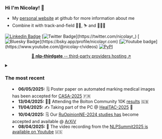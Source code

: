 ### Hi I'm Nicolay! 👋

* My [personal website](https://nicolay-r.github.io/) at github for more information about me
* Combine it with track-and-field 🏃‍♂️, ⛷️ and 🌊🏄‍♂️

[![Linkedin Badge](https://img.shields.io/badge/-LinkedIn-blue?style=flat-square&logo=Linkedin&logoColor=white&link=https://www.linkedin.com/in/nicolay-r/)](https://www.linkedin.com/in/nicolay-rusnachenko-b98635193/)
[![Twitter Badge](https://img.shields.io/badge/-Twitter-000000?style=flat-square&logo=Twitter&logoColor=white&link=https://twitter.com/nicolayr_)](https://twitter.com/nicolayr_)
[![Bluesky Badge](https://img.shields.io/badge/-Bluesky-4a4aff?style=flat-square&logo=Twitter&logoColor=white&link=https://twitter.com/nicolayr_)](https://bsky.app/profile/nicolayr.com)
[![Youtube badge](https://img.shields.io/badge/-Youtube-Cc4c4c?style=flat-square&logo=Youtube&logoColor=white&link=https://twitter.com/nicolayr_)](https://www.youtube.com/@nicolay-r/videos)
[![PyPI](https://img.shields.io/badge/pypi-nicolay_r-ccffca.svg?style=flat-square)](https://pypi.org/user/nicolay-r/)

<p align="center">
  <a href="https://github.com/nicolay-r/nlp-thirdgate">🌌 <b>nlp-thirdgate</b> -- third-party providers hosting ↗️</a>
</p>

<details>
<summary>

### The most recent

* **06/05/2025:** 🗒️ Poster paper on automated marking medical images has been accepted for [CASA-2025](https://casa2025.sciencesconf.org/resource/page/id/5) 🇫🇷
* **13/04/2025:** 🏃‍♂️ Attending the Bolton Community 10K [results](https://www.sportstimingsolutions.co.uk/rd.php?id=554) 🇬🇧
* **11/04/2025:** ✍️ Taking part of the PC @ [HealTAC-2025](https://healtac2025.github.io/) 🏴󠁧󠁢󠁳󠁣󠁴󠁿
* **10/04/2025:** 🗒️ Our [RuOpinionNE-2024 studies has](https://github.com/dialogue-evaluation/RuOpinionNE-2024) become accepted and available @ [ArXiV](https://arxiv.org/abs/2504.06947)
* **08/04/2025:** 🎥 The video recording from the [NLPSummit2025 is available on Youtube](https://www.youtube.com/watch?v=RBXbAfsRbw4&ab_channel=JohnSnowLabs) 🇺🇸

</summary>

* **05/04/2025:** ✍️ Accepting the review on Sentiement Analysis submission at [PeerJ](https://peerj.com/)
* **05/04/2025:** ✍️ Review the submission at [ACM-TiiS](https://dl.acm.org/journal/tiis)
* **18/03/2025:** 🎓 Completing [IEEE CertifAIEd™ Assessor Training](https://credential.standards.ieee.org/8f7a2f60-c8c5-4796-9ce2-4d3561b89fba) 🇺🇸
* **18/03/2025:** ✍️ Joining the reviewer PC @ [CIKM-2025](https://lod2025.icas.events/) 🇰🇷
* **05/03/2025:** 🎤 Repeat the talk on [Implicit IR](https://youtu.be/nXClX7EDYbE) with GenAI @ [Newcastle University](https://www.ncl.ac.uk/) 🇬🇧
* **28/02/2025:** ✍️ Joining the reviewer PC @ [LOD-2025](https://lod2025.icas.events/) 🇮🇹
* **24/02/2025:** ✍️ Taking part of the PC @ [FETC-2025](https://science.fpt.edu.vn/FETC/cfp) 🇻🇳
* **12/02/2025:** ✍️ Joining the reviewer PC @ [AIST-2025](https://aistconf.org/)
* **05/02/2025:** Wrapping up [RuOpinionNE-2024](https://github.com/dialogue-evaluation/RuOpinionNE-2024) competition [[🔍 LLM-findings]](https://huggingface.co/posts/nicolay-r/887755882993305)
* **21/01/2025:** 📊 Research statistic is now available at [Web-of-Science](https://www.webofscience.com/wos/author/record/MCI-7645-2025)
* **18/01/2025:** Releasing a hub for NLP providers @ ⭐[nlp-thirdgate](https://github.com/nicolay-r/nlp-thirdgate)
* **15/01/2025:** 🎤 Joining to the speakers list @ [⚕️NLP Healthcare Summit 2025](https://www.nlpsummit.org/healthcare-2025/)
* **13/01/2025:** Our ⚕️ dialogue summarization studies and 🌟[MEDF system](https://github.com/Xiaoxiao-Liu/distill-d2n.git) are @ [IEEE-BIBM 2024](https://ieeexplore.ieee.org/document/10822640) 
* **17/12/2024:** ✍️ Accepted for reviewing emotion recognition studies at @ [ACM TiiS](https://dl.acm.org/journal/tiis)
* **29/11/2024:** 🎤 Seminar talk on Implicit IR with GenAI @ [Newcastle University](https://www.ncl.ac.uk/) 🇬🇧
* **15/11/2024:** 💼 Attending [NKIFusion](https://www.nkifusion.co.uk/event/) @ Hilton Hotel, BH2 5EL, Bournemouth 🇬🇧
* **10/11/2024:** 🛠️ Back to 🌟[bulk-translate](https://github.com/nicolay-r/bulk-translate) no-strings core for exploiting 3rd party translating API.
* **08/11/2024:** 🎤 Seminar talk on Implicit IR with GenAI @ [Bournemouth University](https://www.bournemouth.ac.uk/) 🇬🇧
* **30/10/2024:** 🎤 Speaker at [BFX-2024 Festival](https://www.bfxfestival.com/) @ Bourmemouth University, Talbot Campus 🇬🇧
* **16/10/2024:** 💼 Joining the *Senior Program Committee* for [ACM-IUI-2025](https://iui.acm.org/2025/) as **Associate Chair (AC)** ✍️
* **28/09/2024:** 📹 Releasing [YouTube video](https://youtu.be/UQQsXfZyjjc) on [charters personalities extraction 📚](https://github.com/nicolay-r/deep-book-processing) framework.
* **27/09/2024:** 🛠️ Back to 🌟[bulk-ner framework](https://github.com/nicolay-r/bulk-ner) for developing no-strings core with third NER models.
* **16/09/2024:** 🛠️ Back to 🌟[bulk-chain framework](https://github.com/nicolay-r/bulk-chain) for stable LLMs inference over databases.
* **09/09/2024:** 📹 Releasing [YouTube video](https://www.youtube.com/watch?v=vRVDQa7vfkU) on CoT-based Emotion Extraction with LLM, based on [THOR-ECAC](https://aclanthology.org/2024.semeval-1.4/) framework.
* **29/08/2024:** 📊 Initializing [RuOpinionNE-2024](https://github.com/dialogue-evaluation/RuOpinionNE-2024) competion page by joining [@dialogue-evaluation](https://github.com/dialogue-evaluation).
* **02/08/2024:** ✍️ Joining the reviewer PC @ [AIST-2024](https://aistconf.org/) ✍️
* **24/07/2024:** 🎤 Presenting [LLM reasoning advances 🧠 in author-related IR / Sentiment Analysis](https://github.com/nicolay-r/RuSentNE-LLM-Benchmark) @ [NLPSummit-2024](https://www.nlpsummit.org/nlp-summit-2024/)
* **02/07/2024:** 🗒️ Our [CombinedLoss-based](https://github.com/hyy-33/hyy33-WASSA-2024-Track-2) and [Role-play + Contrasting Reasoning](https://huggingface.co/collections/RicardoLee/chinchunmei-on-wassa2024-shared-task-1-66853bab4fd43e12c535efa8) studies on Empathy/Emotion prediction were accepted @ [WASSA-2024](https://workshop-wassa.github.io/) hosted by [ACL-2024](https://2024.aclweb.org/) 🇹🇭🥳
* **21/06/2024:** 🗒️ Our CoT [THOR-ECAC](https://aclanthology.org/2024.semeval-1.4/) and [CoT-NumHG-Mistral-7B](https://aclanthology.org/2024.semeval-1.40/) systems were presented @ [SemEval-2024](https://semeval.github.io/SemEval2024/) 🇲🇽 🥳
* **08/06/2024:** Paper on [charters personalities extraction 📚](https://github.com/nicolay-r/deep-book-processing) has been **accepted** for [LOD-2024](https://lod2024.icas.events/) @ Toscana, Italy 🇮🇹 🥳
* **31/05/2024:** Presenting 📊 [LLM application findings in SA](https://github.com/nicolay-r/RuSentNE-LLM-Benchmark) @ [DataFest-2024](
https://ods.ai/events/df2024-31-may-online) [online/youtube](https://www.youtube.com/watch?v=dPc7GwIKJK0) 
* **09/05/2024:** Taking part of the [i3-simulations](https://www.eventbrite.co.uk/e/techfusion-summit-i3-simulations-tickets-872633679827) @ Luten / UK on **9-10th May 2024** for MMI-NLP 🇬🇧 
* **07/05/2024:** ✍️ Joining the reviewer PC @ [CIKM-2024](https://cikm2024.org/) 
* **06/05/2024:** ✍️ Joining the reviewer PC @ [LOD-2024](https://lod2024.icas.events/) 
* **19/04/2024:** 🗒️ Our findings on LLMs reasoning prospects in Sentiment Analysis pre-printed @ [ArXiv](https://arxiv.org/abs/2305.17679) 🥳
* **05/04/2024:** 🗒️ Our [findings on LLMs reasoning prospects in Sentiment Analysis](https://github.com/nicolay-r/Reasoning-for-Sentiment-Analysis-Framework) were accepted @ [LJoM](https://link.springer.com/journal/12202) 🥳
* **25/03/2024:** 🎤 Presenting our [ARElight demo](https://github.com/nicolay-r/ARElight/tree/v0.24.0) @ [ECIR-2024](https://www.ecir2024.org/accepted-paper/) 🥳
* **19/03/2024:** 🗒️ Our CoT LLM systems [#1](https://github.com/nicolay-r/THOR-ECAC) and [#2](https://github.com/GavinZhao19/SemEval24-NumAnalysis-CN) accepted @ [SemEval-2024](https://semeval.github.io/SemEval2024/) 🥳
* **01/03/2024:** *Research Fellow* in Multimodal NLP (🖼️+📰) @ [BU](https://staffprofiles.bournemouth.ac.uk/display/nrusnachenko) in the UK 💼
* **25/02/2024:** ✍️ Joining the reviewer PC @ [BigCom2024](https://bigcom2024.com/) ✍️
* **22/02/2024:** Giving a [seminar](https://samoa.dcs.gla.ac.uk/events/viewtalk.jsp?id=19265) @ [Glasgow IR](https://www.gla.ac.uk/schools/computing/research/researchsections/ida-section/informationretrieval/) 🎤
* **13/02/2024:** ✍️ Joining the reviewer PC @ [TextGraphs-17](https://sites.google.com/view/textgraphs2024) as a part of [ACL-2024](https://2024.aclweb.org/) 
* **23/01/2024:** ✍️ Joining the reviewer PC @ [AINL-2024](https://ainlconf.ru/) 
* **19/01/2024:** ✍️ Joining [**distingushed reviewers** list](https://dl.acm.org/journal/tiis/editorial-board#distinguished-reviewers) @ [ACM TiiS](https://dl.acm.org/journal/tiis) 🥳
* **17/10/2023:** ✍️ Joining the reviewer PC @ [CHIIR-2024](https://chiir2024.github.io/)
* **19/03/2023:** 🗒️ Our systems [#1](https://aclanthology.org/2023.semeval-1.36/) and [#2](https://aclanthology.org/2023.semeval-1.178/) accepted @ [SemEval-2023](https://semeval.github.io/SemEval2023/) 🥳
* **02/04/2023:** ✍️ Joining the reviewer PC @ [CIKM-2023](https://uobevents.eventsair.com/cikm2023//) ✍️
* **24/03/2023:** 🎤 Giving a talk [as team-lead of the Data-Science-Group](https://nicolayr.com/#dsg-newcastle-2023) @ [Newcastle University](https://www.ncl.ac.uk/) 🇬🇧
* **11/03/2023:** 🎤 Giving a [seminar](https://nicolay-r.github.io/website/data/lecture_newcastle_11-03-2023.pdf) @ [Newcastle University](https://www.ncl.ac.uk/) 🇬🇧
* **10/02/2023:** 🎤 Giving a [seminar](https://www.wolfson.ox.ac.uk/event/xml-research-seminar-advances-sentiment-analysis-large-mass-media-documents) @ [Oxford Wolfson College](https://www.wolfson.ox.ac.uk/) 🇬🇧
* **06/12/2022:** 🎤 Giving a [lecture for students](https://nicolayr.com/#newcastle-2022-lecture) @ [Newcastle University](https://www.ncl.ac.uk/) 🇬🇧
* **04/12/2022:** *Research Fellow* in NLP / IR @ [Newcastle University](https://www.ncl.ac.uk/) in the UK 💼
* **28/04/2022:** 🎓 [PhD thesis defence](https://nicolayr.com/#phd-thesis)

</details>
